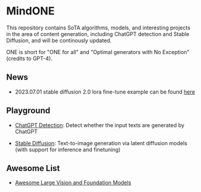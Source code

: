 # MindONE

This repository contains SoTA algorithms, models, and interesting projects in the area of content generation, including ChatGPT detection and Stable Diffusion, and will be continously updated.

ONE is short for "ONE for all" and "Optimal generators with No Exception" (credits to GPT-4).
## News
- 2023.07.01 stable diffusion 2.0 lora fine-tune example can be found [here](https://github.com/mindspore-lab/mindone/blob/master/examples/stable_diffusion_v2/lora_finetune.md)

## Playground

- [ChatGPT Detection](examples/detect_chatgpt): Detect whether the input texts are generated by ChatGPT

- [Stable Diffusion](examples/stable_diffusion_v2): Text-to-image generation via latent diffusion models (with support for inference and finetuning)

## Awesome List

- [Awesome Large Vision and Foundation Models](awesome_vision.md)
